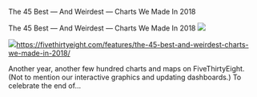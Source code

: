 The 45 Best — And Weirdest — Charts We Made In 2018

The 45 Best — And Weirdest — Charts We Made In 2018
![](../_resources/58b7f2ff0a99dc63282a83ce8981de77.png)

![](../_resources/607b810d0b8ce829121c9b7710b7ded7.png)https://fivethirtyeight.com/features/the-45-best-and-weirdest-charts-we-made-in-2018/

Another year, another few hundred charts and maps on FiveThirtyEight. (Not to mention our interactive graphics and updating dashboards.) To celebrate the end of…